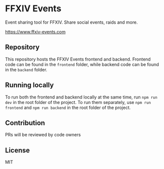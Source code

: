 # FFXIV Events

Event sharing tool for FFXIV. Share social events, raids and more.

https://www.ffxiv-events.com

## Repository

This repository hosts the FFXIV Events frontend and backend. Frontend code can be found in the ```frontend``` folder, while backend code can be found in the ```backend``` folder.

## Running locally

To run both the frontend and backend locally at the same time, run ```npm run dev``` in the root folder of the project.
To run them separately, use ```npm run frontend``` and ```npm run backend``` in the root folder of the project.

## Contribution

PRs will be reviewed by code owners

## License

MIT
